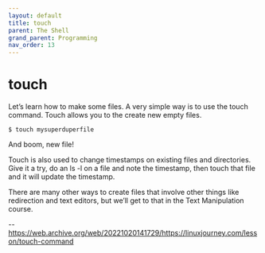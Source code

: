```yaml
---
layout: default
title: touch
parent: The Shell
grand_parent: Programming
nav_order: 13
---
```


# touch

Let’s learn how to make some files. A very simple way is to use the touch command. Touch allows you to the create new empty files.

```
$ touch mysuperduperfile
```

And boom, new file!

Touch is also used to change timestamps on existing files and directories. Give it a try, do an ls -l on a file and note the timestamp, then touch that file and it will update the timestamp.

There are many other ways to create files that involve other things like redirection and text editors, but we’ll get to that in the Text Manipulation course.

--https://web.archive.org/web/20221020141729/https://linuxjourney.com/lesson/touch-command
